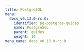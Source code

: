 ```yaml
---
title: PostgreSQL
menu:
  docs_v0.13.0-rc.0:
    identifier: pg-postgres-guides
    name: PostgreSQL
    parent: guides
    weight: 10
menu_name: docs_v0.13.0-rc.0
---
```

